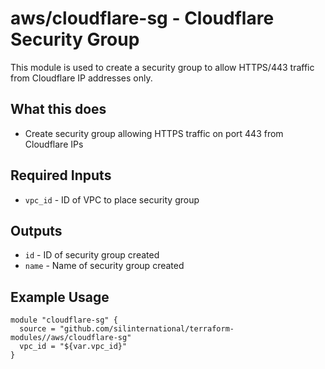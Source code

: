 # aws/cloudflare-sg - Cloudflare Security Group
This module is used to create a security group to allow HTTPS/443 traffic from
Cloudflare IP addresses only.

## What this does

 - Create security group allowing HTTPS traffic on port 443 from Cloudflare IPs

## Required Inputs

 - `vpc_id` - ID of VPC to place security group

## Outputs

 - `id` - ID of security group created
 - `name` - Name of security group created

## Example Usage

```hcl
module "cloudflare-sg" {
  source = "github.com/silinternational/terraform-modules//aws/cloudflare-sg"
  vpc_id = "${var.vpc_id}"
}
```
